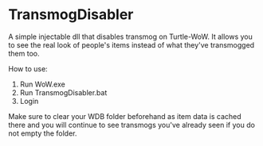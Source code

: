 # TransmogDisabler
A simple injectable dll that disables transmog on Turtle-WoW. It allows you to see the real look of people's items instead of what they've transmogged them too.

How to use:
1. Run WoW.exe
2. Run TransmogDisabler.bat
3. Login

Make sure to clear your WDB folder beforehand as item data is cached there and you will continue to see transmogs you've already seen if you do not empty the folder.
